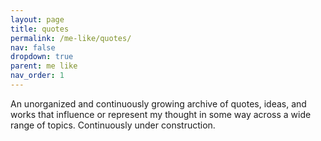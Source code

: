 ```yaml
---
layout: page
title: quotes
permalink: /me-like/quotes/
nav: false
dropdown: true
parent: me like
nav_order: 1
---
```



An unorganized and continuously growing archive of quotes, ideas, and works that influence or represent my thought in some way across a wide range of topics.
Continuously under construction.

<div id="quotes-content">
<!-- Content will be dynamically generated by JavaScript -->
</div>
